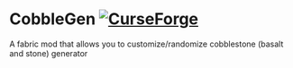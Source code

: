 # CobbleGen [![CurseForge](https://cf.way2muchnoise.eu/short_cobblegen.svg?badge_style=flat)](https://www.curseforge.com/minecraft/mc-mods/cobblegen)

A fabric mod that allows you to customize/randomize cobblestone (basalt and stone) generator
